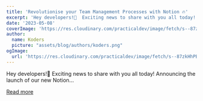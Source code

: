 ```yaml
---
title: 'Revolutionise your Team Management Processes with Notion 🔥'
excerpt: 'Hey developers!👋  Exciting news to share with you all today! Announcing the launch of our new Notion...'
date: '2023-05-08'
coverImage: 'https://res.cloudinary.com/practicaldev/image/fetch/s--87zkHhPB--/c_imagga_scale,f_auto,fl_progressive,h_420,q_auto,w_1000/https://dev-to-uploads.s3.amazonaws.com/uploads/articles/4b5e4r5o0jj5dybxi759.png'
author:
  name: Koders
  picture: "assets/blog/authors/koders.png"
ogImage:
  url: 'https://res.cloudinary.com/practicaldev/image/fetch/s--87zkHhPB--/c_imagga_scale,f_auto,fl_progressive,h_420,q_auto,w_1000/https://dev-to-uploads.s3.amazonaws.com/uploads/articles/4b5e4r5o0jj5dybxi759.png'
---
```


Hey developers!👋  Exciting news to share with you all today! Announcing the launch of our new Notion...

[Read more](https://dev.to/xenoxdev/revolutionise-your-team-management-processes-with-notion-10ao)
